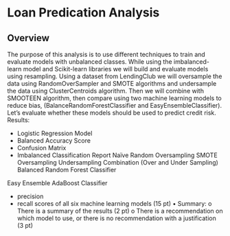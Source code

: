# Loan Predication Analysis
## Overview
The purpose of this analysis is to use different techniques to train and evaluate models with unbalanced classes.  While using the imbalanced-learn model and Scikit-learn libraries we will build and evaluate models using resampling.
Using a dataset from LendingClub we will oversample the data using RandomOverSampler and SMOTE algorithms and undersample the data using ClusterCentroids algorithm.  Then we will combine with SMOOTEEN algorithm, then compare using two machine learning models to reduce bias, (BalanceRandomForestClassifier and EasyEnsembleClassifier).  Let’s evaluate whether these models should be used to predict credit risk.
Results:
-	Logistic Regression Model
-	Balanced Accuracy Score
-	Confusion Matrix
-	Imbalanced Classification Report
Naïve Random Oversampling
SMOTE Oversampling
Undersampling
Combination (Over and Under Sampling)
Balanced Random Forest Classifier

Easy Ensemble AdaBoost Classifier
-	precision
-	recall scores of all six machine learning models (15 pt)
•	Summary:
o	There is a summary of the results (2 pt)
o	There is a recommendation on which model to use, or there is no recommendation with a justification (3 pt)
